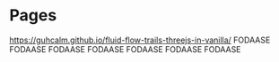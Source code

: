 # Pages

https://guhcalm.github.io/fluid-flow-trails-threejs-in-vanilla/
 FODAASE FODAASE FODAASE FODAASE FODAASE FODAASE FODAASE